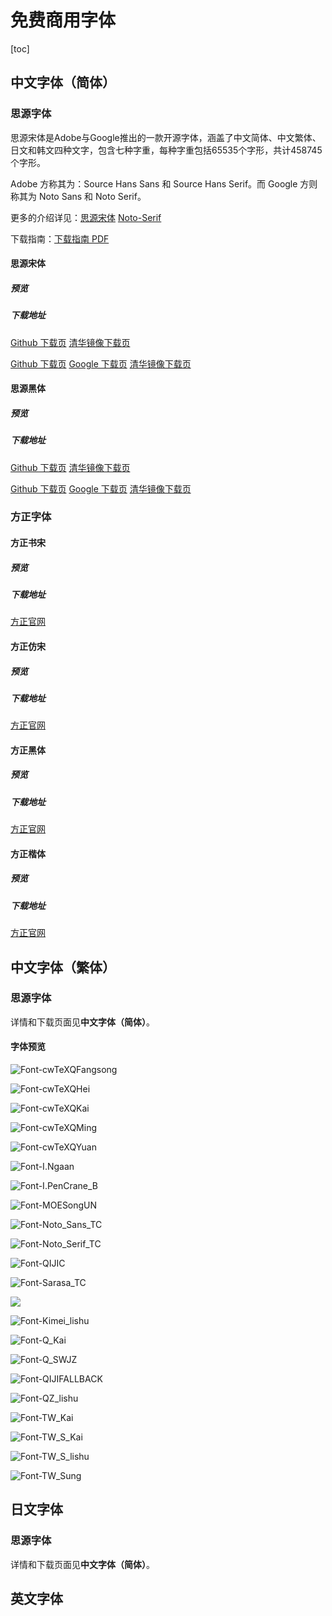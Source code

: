 # 免费商用字体

[toc]

## 中文字体（简体）

### 思源字体

思源宋体是Adobe与Google推出的一款开源字体，涵盖了中文简体、中文繁体、日文和韩文四种文字，包含七种字重，每种字重包括65535个字形，共计458745个字形。

Adobe 方称其为：Source Hans Sans 和 Source Hans Serif。而 Google 方则称其为 Noto Sans 和 Noto Serif。

更多的介绍详见：[思源宋体](https://source.typekit.com/source-han-serif/cn/)    [Noto-Serif](https://developers.googleblog.com/2017/04/noto-serif-cjk-is-here.html)

下载指南：[下载指南 PDF](https://github.com/adobe-fonts/source-han-serif/raw/release/download-guide-source-han.pdf)

#### 思源宋体

##### 预览



##### 下载地址

[Github 下载页](https://github.com/adobe-fonts/source-han-sans/releases)    [清华镜像下载页](https://mirrors.tuna.tsinghua.edu.cn/adobe-fonts/)

[Github 下载页](https://github.com/googlefonts/noto-fonts)    [Google 下载页](http://www.google.com/get/noto/)    [清华镜像下载页](https://mirrors.tuna.tsinghua.edu.cn/github-release/googlefonts/)

#### 思源黑体

##### 预览



##### 下载地址

[Github 下载页](https://github.com/adobe-fonts/source-han-sans/releases)    [清华镜像下载页](https://mirrors.tuna.tsinghua.edu.cn/adobe-fonts/)

[Github 下载页](https://github.com/googlefonts/noto-fonts)    [Google 下载页](http://www.google.com/get/noto/)    [清华镜像下载页](https://mirrors.tuna.tsinghua.edu.cn/github-release/googlefonts/)

### 方正字体

#### 方正书宋

##### 预览

##### 下载地址

[方正官网]([http://www.foundertype.com/index.php/FindFont/searchFont?keyword=%E5%85%8D%E8%B4%B9](http://www.foundertype.com/index.php/FindFont/searchFont?keyword=免费))

#### 方正仿宋

##### 预览

##### 下载地址

[方正官网]([http://www.foundertype.com/index.php/FindFont/searchFont?keyword=%E5%85%8D%E8%B4%B9](http://www.foundertype.com/index.php/FindFont/searchFont?keyword=免费))

#### 方正黑体

##### 预览

##### 下载地址

[方正官网]([http://www.foundertype.com/index.php/FindFont/searchFont?keyword=%E5%85%8D%E8%B4%B9](http://www.foundertype.com/index.php/FindFont/searchFont?keyword=免费))

#### 方正楷体

##### 预览

##### 下载地址

[方正官网]([http://www.foundertype.com/index.php/FindFont/searchFont?keyword=%E5%85%8D%E8%B4%B9](http://www.foundertype.com/index.php/FindFont/searchFont?keyword=免费))





## 中文字体（繁体）

### 思源字体

详情和下载页面见**中文字体（简体）**。

#### 字体预览

![Font-cwTeXQFangsong](https://raw.githubusercontent.com/Soanguy/imgbak/master/img/Font-cwTeXQFangsong.png)

![Font-cwTeXQHei](https://raw.githubusercontent.com/Soanguy/imgbak/master/img/Font-cwTeXQHei.png)

![Font-cwTeXQKai](https://raw.githubusercontent.com/Soanguy/imgbak/master/img/Font-cwTeXQMing.png)

![Font-cwTeXQMing](https://raw.githubusercontent.com/Soanguy/imgbak/master/img/Font-cwTeXQYuan.png)

![Font-cwTeXQYuan](https://raw.githubusercontent.com/Soanguy/imgbak/master/img/Font-I.Ngaan.png)

![Font-I.Ngaan](https://raw.githubusercontent.com/Soanguy/imgbak/master/img/Font-I.PenCrane_B.png)

![Font-I.PenCrane_B](https://raw.githubusercontent.com/Soanguy/imgbak/master/img/Font-cwTeXQKai.png)

![Font-MOESongUN](https://raw.githubusercontent.com/Soanguy/imgbak/master/img/Font-MOESongUN.png)

![Font-Noto_Sans_TC](https://raw.githubusercontent.com/Soanguy/imgbak/master/img/Font-Noto_Sans_TC.png)

![Font-Noto_Serif_TC](https://raw.githubusercontent.com/Soanguy/imgbak/master/img/Font-Noto_Serif_TC.png)

![Font-QIJIC](https://raw.githubusercontent.com/Soanguy/imgbak/master/img/Font-QIJIC.png)

![Font-Sarasa_TC](https://raw.githubusercontent.com/Soanguy/imgbak/master/img/Font-Sarasa_TC.png)

![](https://raw.githubusercontent.com/Soanguy/imgbak/master/img/Font-1dot_Ming.png)

![Font-Kimei_lishu](https://raw.githubusercontent.com/Soanguy/imgbak/master/img/Font-Kimei_lishu.png)

![Font-Q_Kai](https://raw.githubusercontent.com/Soanguy/imgbak/master/img/Font-Q_Kai.png)

![Font-Q_SWJZ](https://raw.githubusercontent.com/Soanguy/imgbak/master/img/Font-Q_SWJZ.png)

![Font-QIJIFALLBACK](https://raw.githubusercontent.com/Soanguy/imgbak/master/img/Font-QIJIFALLBACK.png)

![Font-QZ_lishu](https://raw.githubusercontent.com/Soanguy/imgbak/master/img/Font-QZ_lishu.png)

![Font-TW_Kai](https://raw.githubusercontent.com/Soanguy/imgbak/master/img/Font-TW_Kai.png)

![Font-TW_S_Kai](https://raw.githubusercontent.com/Soanguy/imgbak/master/img/Font-TW_S_Kai.png)

![Font-TW_S_lishu](https://raw.githubusercontent.com/Soanguy/imgbak/master/img/Font-TW_S_lishu.png)

![Font-TW_Sung](https://raw.githubusercontent.com/Soanguy/imgbak/master/img/Font-TW_Sung.png)

## 日文字体

### 思源字体

详情和下载页面见**中文字体（简体）**。

## 英文字体

 

